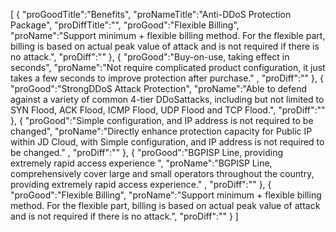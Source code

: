 [
	{
		"proGoodTitle":"Benefits",
		"proNameTitle":"Anti-DDoS Protection Package",
		"proDiffTitle":"",
		"proGood":"Flexible Billing",
		"proName":"Support minimum + flexible billing method. For the flexible part, billing is based on actual peak value of attack and is not required if there is no attack.",
		"proDiff":""
	},
	{
		"proGood":"Buy-on-use, taking effect in seconds",
		"proName":"Not require complicated product configuration, it just takes a few seconds to improve protection after purchase." ,
		"proDiff":""
	},
	{
		"proGood":"StrongDDoS Attack Protection",
		"proName":"Able to defend against a variety of common 4-tier DDoSattacks, including but not limited to SYN Flood, ACK Flood, ICMP Flood, UDP Flood and TCP Flood.",
		"proDiff":""
	},
	{
		"proGood":"Simple configuration, and IP address is not required to be changed",
		"proName":"Directly enhance protection capacity for Public IP within JD Cloud, with Simple configuration, and IP address is not required to be changed." ,
		"proDiff":""
	},
	{
		"proGood":"BGPISP Line, providing extremely rapid access experience ",
		"proName":"BGPISP Line, comprehensively cover large and small operators throughout the country, providing extremely rapid access experience." ,
		"proDiff":""
	},
	{
		"proGood":"Flexible Billing",
		"proName":"Support minimum + flexible billing method. For the flexible part, billing is based on actual peak value of attack and is not required if there is no attack.",
		"proDiff":""
	}
]